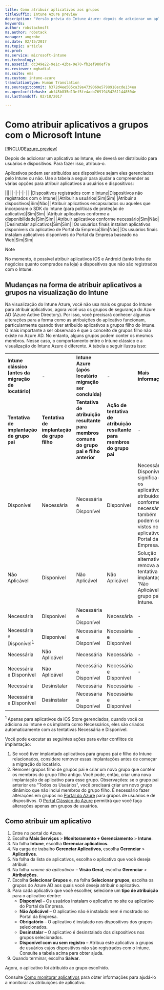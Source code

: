 ```yaml
---
title: Como atribuir aplicativos aos grupos
titleSuffix: Intune Azure preview
description: "Versão prévia do Intune Azure: depois de adicionar um aplicativo ao Intune, ele deverá ser atribuído a grupos de usuários ou dispositivos."
keywords: 
author: robstackmsft
ms.author: robstack
manager: angrobe
ms.date: 02/15/2017
ms.topic: article
ms.prod: 
ms.service: microsoft-intune
ms.technology: 
ms.assetid: dc349e22-9e1c-42ba-9e70-fb2ef980ef7a
ms.reviewer: mghadial
ms.suite: ems
ms.custom: intune-azure
translationtype: Human Translation
ms.sourcegitcommit: b372d4ee505ca39a4739069e5798918ecde134ea
ms.openlocfilehash: abf45b835d13ef5fe4acb769194542611448504e
ms.lasthandoff: 02/18/2017

---
```


# <a name="how-to-assign-apps-to-groups-with-microsoft-intune"></a>Como atribuir aplicativos a grupos com o Microsoft Intune

[!INCLUDE[azure_preview](../includes/azure_preview.md)]

Depois de adicionar um aplicativo ao Intune, ele deverá ser distribuído para usuários e dispositivos. Para fazer isso, atribua-o.

Aplicativos podem ser atribuídos aos dispositivos sejam eles gerenciados pelo Intune ou não. Use a tabela a seguir para ajudar a compreender as várias opções para atribuir aplicativos a usuários e dispositivos:

||||
|-|-|-|-|
|&nbsp;|Dispositivos registrados com o Intune|Dispositivos não registrados com o Intune|
|Atribuir a usuários|Sim|Sim|
|Atribuir a dispositivos|Sim|Não|
|Atribuir aplicativos encapsulados ou aqueles que incorporam o SDK do Intune (para políticas de proteção de aplicativo)|Sim|Sim|
|Atribuir aplicativos conforme a disponibilidade|Sim|Sim|
|Atribuir aplicativos conforme necessário|Sim|Não|
|Desinstalar aplicativos|Sim|Sim|
|Os usuários finais instalam aplicativos disponíveis do aplicativo de Portal da Empresa|Sim|Não|
|Os usuários finais instalam aplicativos disponíveis do Portal da Empresa baseado na Web|Sim|Sim|

> [!NOTE]
> No momento, é possível atribuir aplicativos iOS e Android (tanto linha de negócios quanto comprados na loja) a dispositivos que não são registrados com o Intune.

## <a name="changes-to-how-you-assign-apps-to-groups-in-the-intune-preview"></a>Mudanças na forma de atribuir aplicativos a grupos na visualização do Intune

Na visualização do Intune Azure, você não usa mais os grupos do Intune para atribuir aplicativos, agora você usa os grupos de segurança do Azure AD (Azure Active Directory). Por isso, você precisará conhecer algumas alterações para a forma como as atribuições do aplicativo funcionam, particularmente quando tiver atribuído aplicativos a grupos filho do Intune.
O mais importante a ser observado é que o conceito de grupos filho não existe no Azure AD. No entanto, alguns grupos podem conter os mesmos membros. Nesse caso, o comportamento entre o Intune clássico e a visualização do Intune Azure é diferente. A tabela a seguir ilustra isso:

||||||
|-|-|-|-|-|
|**Intune clássico (antes da migração de locatário)**|-|**Intune Azure (após locatário migração ser concluída)**|-|**Mais informações**|
|**Tentativa de implantação de grupo pai**|**Tentativa de implantação de grupo filho**|**Tentativa de atribuição resultante para membros comuns do grupo pai e filho anterior**|**Ação de tentativa de atribuição resultante para membros do grupo pai**|-|    
|Disponível|Necessária|Necessária e Disponível|Disponível|Necessária e Disponível significa que os aplicativos atribuídos conforme necessário também podem ser vistos no aplicativo Portal da Empresa.
|Não Aplicável|Disponível|Não Aplicável|Não Aplicável|Solução alternativa: remova a tentativa de implantação 'Não Aplicável' do grupo pai do Intune.
|Necessária|Disponível|Necessária e Disponível|Necessária|-|
|Necessária e Disponível<sup>1</sup>|Disponível|Necessária e Disponível|Necessária e Disponível|-|    
|Necessária|Não Aplicável|Necessária|Necessária|-|    
|Necessária e Disponível|Não Aplicável|Necessária e Disponível|Necessária e Disponível|-|    
|Necessária|Desinstalar|Necessária|Necessária|-|    
|Necessária e Disponível|Desinstalar|Necessária e Disponível|Necessária e Disponível|-|
<sup>1</sup> Apenas para aplicativos da iOS Store gerenciados, quando você os adiciona ao Intune e os implanta como Necessários, eles são criados automaticamente com as tentativas Necessária e Disponível.

Você pode executar as seguintes ações para evitar conflitos de implantação:

1.    Se você tiver implantado aplicativos para grupos pai e filho do Intune relacionados, considere remover essas implantações antes de começar a migração do locatário.
2.    Remover grupos filho de grupos pai e criar um novo grupo que contém os membros do grupo filho antigo. Você pode, então, criar uma nova implantação de aplicativo para esse grupo.
Observações: se o grupo pai anterior era "Todos os Usuários", você precisará criar um novo grupo dinâmico que não inclui membros do grupo filho.
É necessário fazer alterações em grupos no [Portal do Azure](https://portal.azure.com/) para grupos de usuários e de dispositivos. O [Portal Clássico do Azure](https://manage.windowsazure.com/) permitirá que você faça alterações apenas em grupos de usuários.


## <a name="how-to-assign-an-app"></a>Como atribuir um aplicativo

1. Entre no portal do Azure.
2. Escolha **Mais Serviços** > **Monitoramento + Gerenciamento** > **Intune**.
3. Na folha **Intune**, escolha **Gerenciar aplicativos**.
1. Na carga de trabalho **Gerenciar Aplicativos**, escolha **Gerenciar** > **Aplicativos**.
2. Na folha da lista de aplicativos, escolha o aplicativo que você deseja atribuir.
3. Na folha <*nome do aplicativo*> – **Visão Geral**, escolha **Gerenciar** > **Atribuições**.
4. Escolha **Selecionar Grupos** e, na folha **Selecionar grupos**, escolha os grupos do Azure AD aos quais você deseja atribuir o aplicativo.
5. Para cada aplicativo que você escolher, selecione um **tipo de atribuição** para o aplicativo dentre:
    - **Disponível** – Os usuários instalam o aplicativo no site ou aplicativo do Portal da Empresa.
    - **Não Aplicável** – O aplicativo não é instalado nem é mostrado no Portal da Empresa.
    - **Obrigatório** – O aplicativo é instalado nos dispositivos dos grupos selecionados.
    - **Desinstalar** – O aplicativo é desinstalado dos dispositivos nos grupos selecionados.
    - **Disponível com ou sem registro** – Atribua este aplicativo a grupos de usuários cujos dispositivos não são registrados com o Intune. Consulte a tabela acima para obter ajuda.
6. Quando terminar, escolha **Salvar**.

Agora, o aplicativo foi atribuído ao grupo escolhido.

Consulte [Como monitorar aplicativos](monitor-apps.md) para obter informações para ajudá-lo a monitorar as atribuições de aplicativo.


